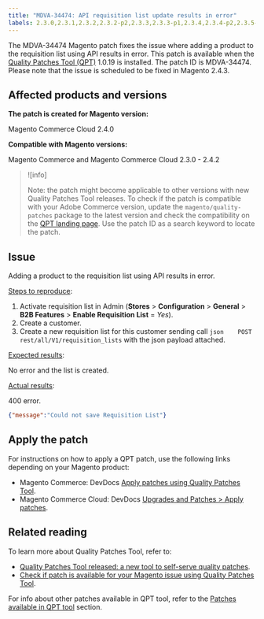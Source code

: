 ```yaml
---
title: "MDVA-34474: API requisition list update results in error"
labels: 2.3.0,2.3.1,2.3.2,2.3.2-p2,2.3.3,2.3.3-p1,2.3.4,2.3.4-p2,2.3.5-p1,2.3.5-p2,2.3.6,2.3.6-p1,2.4.0,2.4.0-p1,2.4.1,2.4.1-p1,2.4.2,QPT 1.0.19,Magento Commerce,Magento Commerce Cloud,Quality Patches Tool,requisition list,support tools
---
```


The MDVA-34474 Magento patch fixes the issue where adding a product to the requisition list using API results in error. This patch is available when the [Quality Patches Tool (QPT)](https://support.magento.com/hc/en-us/articles/360047139492) 1.0.19 is installed. The patch ID is MDVA-34474. Please note that the issue is scheduled to be fixed in Magento 2.4.3.

## Affected products and versions

 **The patch is created for Magento version:**

 Magento Commerce Cloud 2.4.0

 **Compatible with Magento versions:**

 Magento Commerce and Magento Commerce Cloud 2.3.0 - 2.4.2

>![info]
>
 >Note: the patch might become applicable to other versions with new Quality Patches Tool releases. To check if the patch is compatible with your Adobe Commerce version, update the `magento/quality-patches` package to the latest version and check the compatibility on the [QPT landing page](https://devdocs.magento.com/quality-patches/tool.html#patch-grid). Use the patch ID as a search keyword to locate the patch.

## Issue

Adding a product to the requisition list using API results in error.

<ins>Steps to reproduce</ins>:

1. Activate requisition list in Admin (**Stores** > **Configuration** > **General** > **B2B Features** > **Enable Requisition List** = *Yes*).
1. Create a customer.
1. Create a new requisition list for this customer sending call ```json    POST rest/all/V1/requisition_lists``` with the json payload attached.

<ins>Expected results</ins>:

No error and the list is created.

<ins>Actual results</ins>:

400 error.

```json
{"message":"Could not save Requisition List"}
```

## Apply the patch

For instructions on how to apply a QPT patch, use the following links depending on your Magento product:

* Magento Commerce: DevDocs [Apply patches using Quality Patches Tool](https://devdocs.magento.com/guides/v2.4/comp-mgr/patching/mqp.html).
* Magento Commerce Cloud: DevDocs [Upgrades and Patches > Apply patches](https://devdocs.magento.com/cloud/project/project-patch.html).

## Related reading

To learn more about Quality Patches Tool, refer to:

* [Quality Patches Tool released: a new tool to self-serve quality patches](https://support.magento.com/hc/en-us/articles/360047139492).
* [Check if patch is available for your Magento issue using Quality Patches Tool](https://support.magento.com/hc/en-us/articles/360047125252).

For info about other patches available in QPT tool, refer to the [Patches available in QPT tool](https://support.magento.com/hc/en-us/sections/360010506631-Patches-available-in-QPT-tool-) section.
